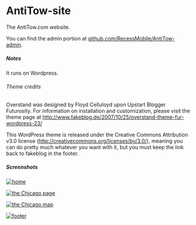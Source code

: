 AntiTow-site
============

The AntiTow.com website.

You can find the admin portion at [github.com/RecessMobile/AntiTow-admin](https://github.com/RecessMobile/AntiTow-admin).

##### Notes

It runs on Wordpress.

###### Theme credits

Overstand was designed by Floyd Celluloyd upon Upstart Blogger Futurosity. For information on installation and customization, please visit the theme page at http://www.fakeblog.de/2007/10/25/overstand-theme-fur-wordpress-23/

This WordPress theme is released under the Creative Commons Attribution v3.0 license (http://creativecommons.org/licenses/by/3.0/), meaning you can do pretty much whatever you want with it, but you must keep the link back to fakeblog in the footer.

##### Screenshots

[![home](http://dl.dropbox.com/u/225019/rm-app-screenshots/AntiTow-website/thumb_Street%20Sweeping%20Alerts%20and%20Notifications%20%7C%20AntiTow%20-%20a%20Recess%20Mobile%20Application.png)](http://dl.dropbox.com/u/225019/rm-app-screenshots/AntiTow-website/Street%20Sweeping%20Alerts%20and%20Notifications%20%7C%20AntiTow%20-%20a%20Recess%20Mobile%20Application.png)

[![the Chicago page](http://dl.dropbox.com/u/225019/rm-app-screenshots/AntiTow-website/thumb_Chicago%2C%20Illinois%20Street%20Sweeping%20Alerts%20%7C%20AntiTow%20by%20Recess%20Mobile.png)](http://dl.dropbox.com/u/225019/rm-app-screenshots/AntiTow-website/Chicago%2C%20Illinois%20Street%20Sweeping%20Alerts%20%7C%20AntiTow%20by%20Recess%20Mobile.png)

[![the Chicago map](http://dl.dropbox.com/u/225019/rm-app-screenshots/AntiTow-website/thumb_Chicago%20Street%20Sweeping%20Map%20%7C%20AntiTow%20by%20Recess%20Mobile.png)](http://dl.dropbox.com/u/225019/rm-app-screenshots/AntiTow-website/Chicago%20Street%20Sweeping%20Map%20%7C%20AntiTow%20by%20Recess%20Mobile.png)

[![footer](http://dl.dropbox.com/u/225019/rm-app-screenshots/AntiTow-website/thumb_Street%20Sweeping%20Alerts%20and%20Notifications%20%7C%20AntiTow%20-%20a%20Recess%20Mobile%20Application%202.png)](http://dl.dropbox.com/u/225019/rm-app-screenshots/AntiTow-website/Street%20Sweeping%20Alerts%20and%20Notifications%20%7C%20AntiTow%20-%20a%20Recess%20Mobile%20Application%202.png)